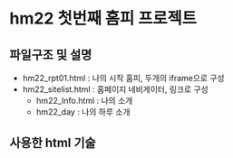 # hm22 첫번째 홈피 프로젝트

## 파일구조 및 설명
- hm22_rpt01.html : 나의 시작 홈피, 두개의 iframe으로 구성
- hm22_sitelist.html : 홈페이지 네비게이터, 링크로 구성
  - hm22_Info.html : 나의 소개
  - hm22_day : 나의 하루 소개

## 사용한 html 기술
